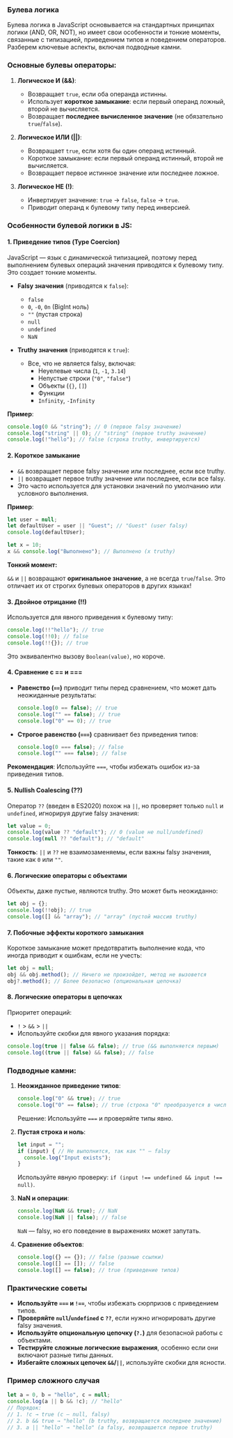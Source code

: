 ### Булева логика

Булева логика в JavaScript основывается на стандартных принципах логики (AND, OR, NOT), но имеет свои особенности и тонкие моменты, связанные с типизацией, приведением типов и поведением операторов. Разберем ключевые аспекты, включая подводные камни.

### Основные булевы операторы:
1. **Логическое И (&&)**:
   - Возвращает `true`, если оба операнда истинны.
   - Использует **короткое замыкание**: если первый операнд ложный, второй не вычисляется.
   - Возвращает **последнее вычисленное значение** (не обязательно `true`/`false`).

2. **Логическое ИЛИ (||)**:
   - Возвращает `true`, если хотя бы один операнд истинный.
   - Короткое замыкание: если первый операнд истинный, второй не вычисляется.
   - Возвращает первое истинное значение или последнее ложное.

3. **Логическое НЕ (!)**:
   - Инвертирует значение: `true` → `false`, `false` → `true`.
   - Приводит операнд к булевому типу перед инверсией.

### Особенности булевой логики в JS:

#### 1. **Приведение типов (Type Coercion)**
JavaScript — язык с динамической типизацией, поэтому перед выполнением булевых операций значения приводятся к булевому типу. Это создает тонкие моменты.

- **Falsy значения** (приводятся к `false`):
  - `false`
  - `0`, `-0`, `0n` (BigInt ноль)
  - `""` (пустая строка)
  - `null`
  - `undefined`
  - `NaN`

- **Truthy значения** (приводятся к `true`):
  - Все, что не является falsy, включая:
    - Нeyeлевые числа (`1`, `-1`, `3.14`)
    - Непустые строки (`"0"`, `"false"`)
    - Объекты (`{}`, `[]`)
    - Функции
    - `Infinity`, `-Infinity`

**Пример**:
```javascript
console.log(0 && "string"); // 0 (первое falsy значение)
console.log("string" || 0); // "string" (первое truthy значение)
console.log(!"hello"); // false (строка truthy, инвертируется)
```

#### 2. **Короткое замыкание**
- `&&` возвращает первое falsy значение или последнее, если все truthy.
- `||` возвращает первое truthy значение или последнее, если все falsy.
- Это часто используется для установки значений по умолчанию или условного выполнения.

**Пример**:
```javascript
let user = null;
let defaultUser = user || "Guest"; // "Guest" (user falsy)
console.log(defaultUser);

let x = 10;
x && console.log("Выполнено"); // Выполнено (x truthy)
```

**Тонкий момент:** 

`&&` и `||` возвращают **оригинальное значение**, а не всегда `true`/`false`. Это отличает их от строгих булевых операторов в других языках!

#### 3. **Двойное отрицание (!!)**
Используется для явного приведения к булевому типу:
```javascript
console.log(!!"hello"); // true
console.log(!!0); // false
console.log(!!{}); // true
```
Это эквивалентно вызову `Boolean(value)`, но короче.

#### 4. **Сравнение с == и ===**
- **Равенство (`==`)** приводит типы перед сравнением, что может дать неожиданные результаты:
  ```javascript
  console.log(0 == false); // true
  console.log("" == false); // true
  console.log("0" == 0); // true
  ```
- **Строгое равенство (`===`)** сравнивает без приведения типов:
  ```javascript
  console.log(0 === false); // false
  console.log("" === false); // false
  ```
**Рекомендация**: Используйте `===`, чтобы избежать ошибок из-за приведения типов.

#### 5. **Nullish Coalescing (??)**
Оператор `??` (введен в ES2020) похож на `||`, но проверяет только `null` и `undefined`, игнорируя другие falsy значения:
```javascript
let value = 0;
console.log(value ?? "default"); // 0 (value не null/undefined)
console.log(null ?? "default"); // "default"
```
**Тонкость**: `||` и `??` не взаимозаменяемы, если важны falsy значения, такие как `0` или `""`.

#### 6. **Логические операторы с объектами**
Объекты, даже пустые, являются truthy. Это может быть неожиданно:
```javascript
let obj = {};
console.log(!!obj); // true
console.log([] && "array"); // "array" (пустой массив truthy)
```

#### 7. **Побочные эффекты короткого замыкания**
Короткое замыкание может предотвратить выполнение кода, что иногда приводит к ошибкам, если не учесть:
```javascript
let obj = null;
obj && obj.method(); // Ничего не произойдет, метод не вызовется
obj?.method(); // Более безопасно (опциональная цепочка)
```

#### 8. **Логические операторы в цепочках**
Приоритет операций:
- `!` > `&&` > `||`
- Используйте скобки для явного указания порядка:
```javascript
console.log(true || false && false); // true (&& выполняется первым)
console.log((true || false) && false); // false
```

### Подводные камни:

1. **Неожиданное приведение типов**:
   ```javascript
   console.log("0" && true); // true
   console.log("0" == false); // true (строка "0" преобразуется в число)
   ```
   Решение: Используйте `===` и проверяйте типы явно.

2. **Пустая строка и ноль**:
   ```javascript
   let input = "";
   if (input) { // Не выполнится, так как "" — falsy
     console.log("Input exists");
   }
   ```
   Используйте явную проверку: `if (input !== undefined && input !== null)`.

3. **NaN и операции**:
   ```javascript
   console.log(NaN && true); // NaN
   console.log(NaN || false); // false
   ```
   `NaN` — falsy, но его поведение в выражениях может запутать.

4. **Сравнение объектов**:
   ```javascript
   console.log({} == {}); // false (разные ссылки)
   console.log([] == []); // false
   console.log([] == false); // true (приведение типов)
   ```

### Практические советы
- **Используйте `===` и `!==`**, чтобы избежать сюрпризов с приведением типов.
- **Проверяйте `null`/`undefined` с `??`**, если нужно игнорировать другие falsy значения.
- **Используйте опциональную цепочку (`?.`)** для безопасной работы с объектами.
- **Тестируйте сложные логические выражения**, особенно если они включают разные типы данных.
- **Избегайте сложных цепочек `&&`/`||`**, используйте скобки для ясности.

### Пример сложного случая
```javascript
let a = 0, b = "hello", c = null;
console.log(a || b && !c); // "hello"
// Порядок: 
// 1. !c → true (c — null, falsy)
// 2. b && true → "hello" (b truthy, возвращается последнее значение)
// 3. a || "hello" → "hello" (a falsy, возвращается первое truthy)
```
